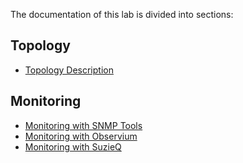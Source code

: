 
The documentation of this lab is divided into sections:

## Topology

- [Topology Description](topology.md)

## Monitoring

- [Monitoring with SNMP Tools](snmp.md)
- [Monitoring with Observium](observium.md)
- [Monitoring with SuzieQ](suzieq.md)
